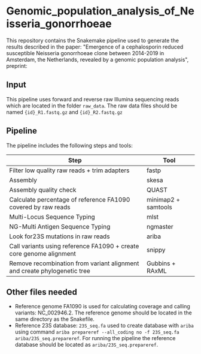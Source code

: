 # Genomic_population_analysis_of_Neisseria_gonorrhoeae
This repository contains the Snakemake pipeline used to generate the results described in the paper: "Emergence of a cephalosporin reduced susceptible Neisseria gonorrhoeae clone between 2014-2019 in Amsterdam, the Netherlands, revealed by a genomic population analysis", preprint:

## Input
This pipeline uses forward and reverse raw Illumina sequencing reads which are located in the folder `raw_data`. The raw data files should be named `{id}_R1.fastq.gz` and `{id}_R2.fastq.gz`

## Pipeline 
The pipeline includes the following steps and tools:

| Step     | Tool     |   
| ---------|----------|
| Filter low quality raw reads + trim adapters | fastp |
| Assembly | skesa | 
| Assembly quality check | QUAST |
| Calculate percentage of reference FA1090 covered by raw reads | minimap2 + samtools |
| Multi-Locus Sequence Typing | mlst |
| NG-Multi Antigen Sequence Typing | ngmaster |
| Look for23S mutations in raw reads | ariba |
| Call variants using reference FA1090 + create core genome alignment | snippy |
| Remove recombination from variant alignment and create phylogenetic tree | Gubbins + RAxML |

## Other files needed
- Reference genome FA1090 is used for calculating coverage and calling variants: NC_002946.2. The reference genome should be located in the same directory as the Snakefile.
- Reference 23S database: `23S_seq.fa` used to create database with `ariba` using command `ariba prepareref --all_coding no -f 23S_seq.fa ariba/23S_seq.prepareref`. For running the pipeline the reference database should be located as `ariba/23S_seq.prepareref`.

